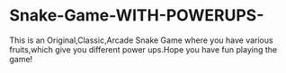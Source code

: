 # Snake-Game-WITH-POWERUPS-
This is an Original,Classic,Arcade Snake Game where you have various fruits,which give you different power ups.Hope you have fun playing the game!
